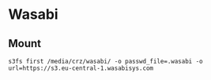 # Wasabi

## Mount

```
s3fs first /media/crz/wasabi/ -o passwd_file=.wasabi -o url=https://s3.eu-central-1.wasabisys.com
```